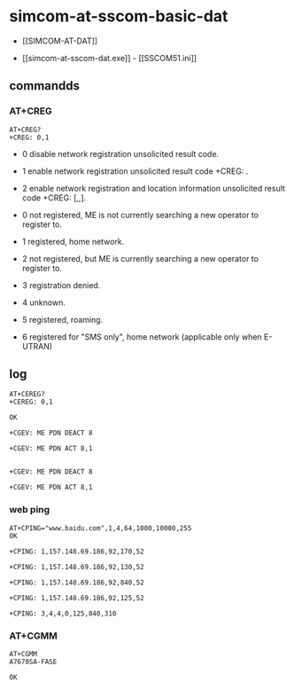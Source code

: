
# simcom-at-sscom-basic-dat

- [[SIMCOM-AT-DAT]]

- [[simcom-at-sscom-dat.exe]] - [[SSCOM51.ini]]

## commandds 

### AT+CREG

    AT+CREG?
    +CREG: 0,1


- 0 disable network registration unsolicited result code.
- 1 enable network registration unsolicited result code +CREG: <stat>.
- 2 enable network registration and location information unsolicited result code +CREG: <stat>[,<lac>,<ci>].


- 0 not registered, ME is not currently searching a new operator to register to.
- 1 registered, home network.
- 2 not registered, but ME is currently searching a new operator to register to.
- 3 registration denied.
- 4 unknown.
- 5 registered, roaming.
- 6 registered for "SMS only", home network (applicable only when E-UTRAN)



## log 


    AT+CEREG?
    +CEREG: 0,1

    OK

    +CGEV: ME PDN DEACT 8

    +CGEV: ME PDN ACT 8,1


    +CGEV: ME PDN DEACT 8

    +CGEV: ME PDN ACT 8,1


### web ping 

    AT+CPING="www.baidu.com",1,4,64,1000,10000,255
    OK

    +CPING: 1,157.148.69.186,92,170,52

    +CPING: 1,157.148.69.186,92,130,52

    +CPING: 1,157.148.69.186,92,840,52

    +CPING: 1,157.148.69.186,92,125,52

    +CPING: 3,4,4,0,125,840,310

### AT+CGMM

    AT+CGMM
    A7670SA-FASE

    OK

